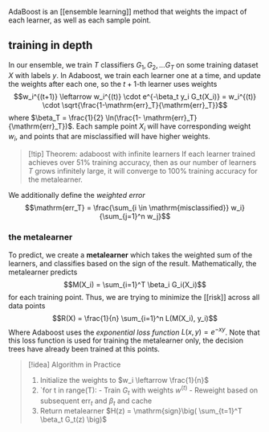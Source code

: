 AdaBoost is an [[ensemble learning]] method that weights the impact of each learner, as well as each sample point.

## training in depth
In our ensemble, we train $T$ classifiers $G_1, G_2, \dots G_T$ on some training dataset $X$ with labels $y$.  In Adaboost, we train each learner one at a time, and update the weights after each one, so the $t+1$-th learner uses weights
$$w_i^{(t+1)} \leftarrow w_i^{(t)} \cdot e^{-\beta_t y_i G_t(X_i)} = w_i^{(t)} \cdot \sqrt{\frac{1-\mathrm{err}_T}{\mathrm{err}_T}}$$
where $\beta_T = \frac{1}{2} \ln(\frac{1- \mathrm{err}_T}{\mathrm{err}_T})$. Each sample point $X_i$ will have corresponding weight $w_i$, and points that are misclassified will have higher weights.
>[!tip] Theorem: adaboost with infinite learners
>If each learner trained achieves over $51\%$ training accuracy, then as our number of learners $T$ grows infinitely large, it will converge to $100\%$ training accuracy for the metalearner.

We additionally define the *weighted error* $$\mathrm{err_T} = \frac{\sum_{i \in \mathrm{misclassified}} w_i}{\sum_{j=1}^n w_j}$$
### the metalearner
To predict, we create a **metalearner** which takes the weighted sum of the learners, and classifies based on the sign of the result. Mathematically, the metalearner predicts
$$M(X_i) = \sum_{i=1}^T \beta_i G_i(X_i)$$
for each training point.  Thus, we are trying to minimize the [[risk]] across all data points
$$R(X) = \frac{1}{n} \sum_{i=1}^n L(M(X_i), y_i)$$
Where Adaboost uses the *exponential loss function* $L(x, y) = e^{-xy}$.  Note that this loss function is used for training the metalearner only, the decision trees have already been trained at this points.

> [!idea]  Algorithm in Practice
> 	1. Initialize the weights to $w_i \leftarrow \frac{1}{n}$
> 	2. `for t in range(T):
> 				- Train $G_t$ with weights $w^{(t)}$
> 				- Reweight based on subsequent $\mathrm{err}_t$ and $\beta_t$ and cache
> 	3. Return metalearner $H(z) = \mathrm{sign}\big( \sum_{t=1}^T \beta_t G_t(z) \big)$